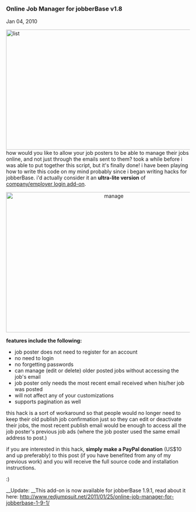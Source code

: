 ### Online Job Manager for jobberBase v1.8

Jan 04, 2010

<p style="text-align: left;"><img alt="list" class="size-full wp-image-1093 aligncenter" height="329" src="http://www.redjumpsuit.net/wp-content/uploads/2010/01/list.png" title="list" width="575"/>how would you like to allow your job posters to be able to manage their jobs online, and not just through the emails sent to them? took a while before i was able to put together this script, but it's finally done! i have been playing how to write this code on my mind probably since i began writing hacks for jobberBase. i'd actually consider it an <strong>ultra-lite version</strong> of <a href="http://www.redjumpsuit.net/2009/09/23/jobberbase-v18-w-company-login-system/">company/employer login add-on</a>.</p>

<p style="text-align: center;"><img alt="manage" class="size-full wp-image-1092 aligncenter" height="384" src="http://www.redjumpsuit.net/wp-content/uploads/2010/01/manage.png" title="manage" width="575"/></p>

__features include the following:__

*    job poster does not need to register for an account
*    no need to login
*    no forgetting passwords
*    can manage (edit or delete) older posted jobs without accessing the job's email
*    job poster only needs the most recent email received when his/her job was posted
*    will not affect any of your customizations
*    supports pagination as well


this hack is a sort of workaround so that people would no longer need to keep their old publish job confirmation just so they can edit or deactivate their jobs, the most recent publish email would be enough to access all the job poster's previous job ads (where the job poster used the same email address to post.)

if you are interested in this hack, __simply make a PayPal donation__ (US$10 and up preferably) to this post (if you have benefited from any of my previous work) and you will receive the full source code and installation instructions. 

:)

__Update: __This add-on is now available for jobberBase 1.9.1, read about it here:
<http://www.redjumpsuit.net/2011/01/25/online-job-manager-for-jobberbase-1-9-1/>